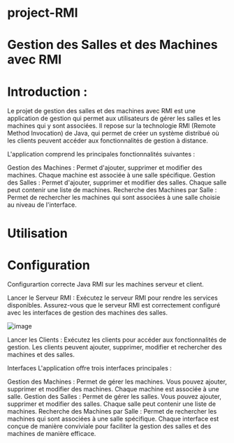 # project-RMI
# Gestion des Salles et des Machines avec RMI
# Introduction :
Le projet de gestion des salles et des machines avec RMI est une application de gestion qui permet aux utilisateurs de gérer les salles et les machines qui y sont associées. Il repose sur la technologie RMI (Remote Method Invocation) de Java, qui permet de créer un système distribué où les clients peuvent accéder aux fonctionnalités de gestion à distance.

L'application comprend les principales fonctionnalités suivantes :

Gestion des Machines : Permet d'ajouter, supprimer et modifier des machines. Chaque machine est associée à une salle spécifique.
Gestion des Salles : Permet d'ajouter, supprimer et modifier des salles. Chaque salle peut contenir une liste de machines.
Recherche des Machines par Salle : Permet de rechercher les machines qui sont associées à une salle choisie au niveau de l'interface.

# Utilisation
# Configuration
Configurartion correcte Java RMI sur les machines serveur et client.

Lancer le Serveur RMI : Exécutez le serveur RMI pour rendre les services disponibles. Assurez-vous que le serveur RMI est correctement configuré avec les interfaces de gestion des machines des salles.

![image](https://github.com/ghita-baghdad/project-RMI/assets/147449053/ac833f51-9aa9-4f04-8cf1-9667dfa5d26c)


Lancer les Clients : Exécutez les clients pour accéder aux fonctionnalités de gestion. Les clients peuvent ajouter, supprimer, modifier et rechercher des machines et des salles.

Interfaces
L'application offre trois interfaces principales :

Gestion des Machines : Permet de gérer les machines. Vous pouvez ajouter, supprimer et modifier des machines. Chaque machine est associée à une salle.
Gestion des Salles : Permet de gérer les salles. Vous pouvez ajouter, supprimer et modifier des salles. Chaque salle peut contenir une liste de machines.
Recherche des Machines par Salle : Permet de rechercher les machines qui sont associées à une salle spécifique.
Chaque interface est conçue de manière conviviale pour faciliter la gestion des salles et des machines de manière efficace.
